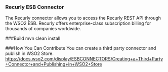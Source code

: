 ### Recurly ESB Connector
The Recurly connector allows you to access the Recurly REST API through the WSO2 ESB. Recurly offers enterprise-class subscription billing for thousands of companies worldwide.

###Build
mvn clean install

###How You Can Contribute
You can create a third party connector and publish in WSO2 Store.
https://docs.wso2.com/display/ESBCONNECTORS/Creating+a+Third+Party+Connector+and+Publishing+in+WSO2+Store
